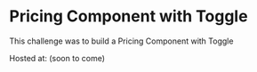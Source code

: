 # Pricing Component with Toggle
This challenge was to build a Pricing Component with Toggle

Hosted at: (soon to come)


